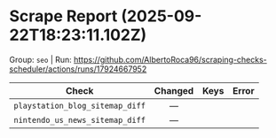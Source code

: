 # Scrape Report (2025-09-22T18:23:11.102Z)

Group: `seo`  |  Run: https://github.com/AlbertoRoca96/scraping-checks-scheduler/actions/runs/17924667952

| Check | Changed | Keys | Error |
|---|:---:|:--|:--|
| `playstation_blog_sitemap_diff` | — |  |  |
| `nintendo_us_news_sitemap_diff` | — |  |  |
